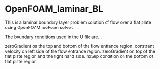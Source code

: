 # OpenFOAM_laminar_BL
This is a laminar boundary layer problem solution of flow over a flat plate using OpenFOAM icoFoam solver.

The boundary conditions used in the U file are...

zeroGradient on the top and bottom of the flow entrance region.
constrant velocity on left side of the flow entrance region.
zeroGradient on top of the flat plate region and the right hand side.
noSlip condition on the bottom of flat plate region.
